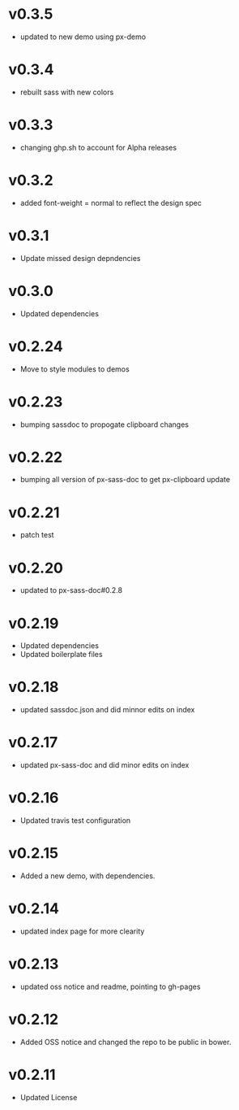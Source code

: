 v0.3.5
==================
* updated to new demo using px-demo

v0.3.4
==================
* rebuilt sass with new colors

v0.3.3
==================
* changing ghp.sh to account for Alpha releases

v0.3.2
==================
* added font-weight = normal to reflect the design spec

v0.3.1
==================
* Update missed design depndencies

v0.3.0
==================
* Updated dependencies

v0.2.24
==================
* Move to style modules to demos

v0.2.23
==================
* bumping sassdoc to propogate clipboard changes


v0.2.22
==================
* bumping all version of px-sass-doc to get px-clipboard update


v0.2.21
==================
* patch test

v0.2.20
==============================
* updated to px-sass-doc#0.2.8

v0.2.19
==============================
* Updated dependencies
* Updated boilerplate files

v0.2.18
==============================
* updated sassdoc.json and did minnor edits on index

v0.2.17
==============================
* updated px-sass-doc and did minor edits on index

v0.2.16
==============================
* Updated travis test configuration

v0.2.15
==============================
* Added a new demo, with dependencies.

v0.2.14
==============================
* updated index page for more clearity

v0.2.13
==============================
* updated oss notice and readme, pointing to gh-pages

v0.2.12
==============================
* Added OSS notice and changed the repo to be public in bower.

v0.2.11
=================
* Updated License
